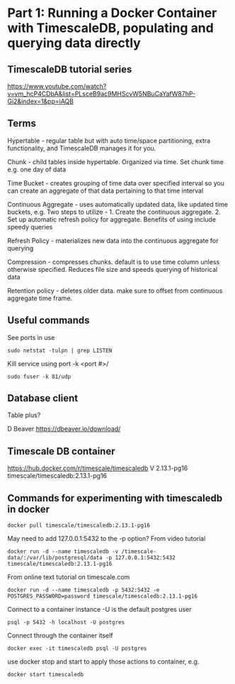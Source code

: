# Part 1: Running a Docker Container with TimescaleDB, populating and querying data directly

## TimescaleDB tutorial series
https://www.youtube.com/watch?v=vm_hcP4CDbA&list=PLsceB9ac9MHScvW5NBuCaYafW87hP-Gi2&index=1&pp=iAQB

## Terms
Hypertable - regular table but with auto time/space partitioning, extra functionality, and TimescaleDB manages it for you.

Chunk - child tables inside hypertable. Organized via time. Set chunk time e.g. one day of data

Time Bucket - creates grouping of time data over specified interval so you can create an aggregate of that data pertaining to that time interval

Continuous Aggregate - uses automatically updated data, like updated time buckets, e.g. Two steps to utilize - 1. Create the continuous aggregate. 2. Set up automatic refresh policy for aggregate. Benefits of using include speedy queries

Refresh Policy - materializes new data into the continuous aggregate for querying

Compression - compresses chunks. default is to use time column unless otherwise specified. Reduces file size and speeds querying of historical data

Retention policy - deletes older data. make sure to offset from continuous aggregate time frame.


## Useful commands
See ports in use
```shell
sudo netstat -tulpn | grep LISTEN
```

Kill service using port
-k <port #>/<type>
```shell
sudo fuser -k 81/udp
```

## Database client
Table plus?

D Beaver
https://dbeaver.io/download/


## Timescale DB container
https://hub.docker.com/r/timescale/timescaledb
V 2.13.1-pg16
timescale/timescaledb:2.13.1-pg16


## Commands for experimenting with timescaledb in docker

```shell
docker pull timescale/timescaledb:2.13.1-pg16
```

May need to add 127.0.0.1:5432 to the -p option? From video tutorial

```shell
docker run -d --name timescaledb -v /timescale-data/:/var/lib/postgresql/data -p 127.0.0.1:5432:5432 timescale/timescaledb:2.13.1-pg16
```

From online text tutorial on timescale.com

```shell
docker run -d --name timescaledb -p 5432:5432 -e POSTGRES_PASSWORD=password timescale/timescaledb:2.13.1-pg16
```


Connect to a container instance
-U is the default postgres user

```shell
psql -p 5432 -h localhost -U postgres
```

Connect through the container itself
```shell
docker exec -it timescaledb psql -U postgres
```

use docker stop and start to apply those actions to container, e.g.
```shell
docker start timescaledb
```
